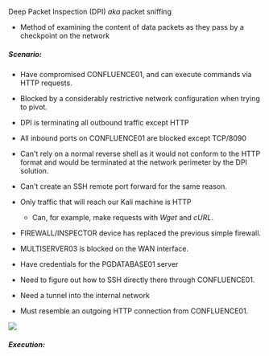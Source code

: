 
Deep Packet Inspection (DPI) *aka* packet sniffing
- Method of examining the content of data packets as they pass by a checkpoint on the network


##### Scenario:
- Have compromised CONFLUENCE01, and can execute commands via HTTP requests.
- Blocked by a considerably restrictive network configuration when trying to pivot.
- DPI is terminating all outbound traffic except HTTP
- All inbound ports on CONFLUENCE01 are blocked except TCP/8090


- Can't rely on a normal reverse shell as it would not conform to the HTTP format and would be terminated at the network perimeter by the DPI solution.
- Can't create an SSH remote port forward for the same reason.
- Only traffic that will reach our Kali machine is HTTP
	- Can, for example, make requests with _Wget_ and _cURL_.

- FIREWALL/INSPECTOR device has replaced the previous simple firewall.
- MULTISERVER03 is blocked on the WAN interface.
- Have credentials for the PGDATABASE01 server
- Need to figure out how to SSH directly there through CONFLUENCE01.
- Need a tunnel into the internal network
- Must resemble an outgoing HTTP connection from CONFLUENCE01.

![](http-tunnel.png)

##### Execution:

